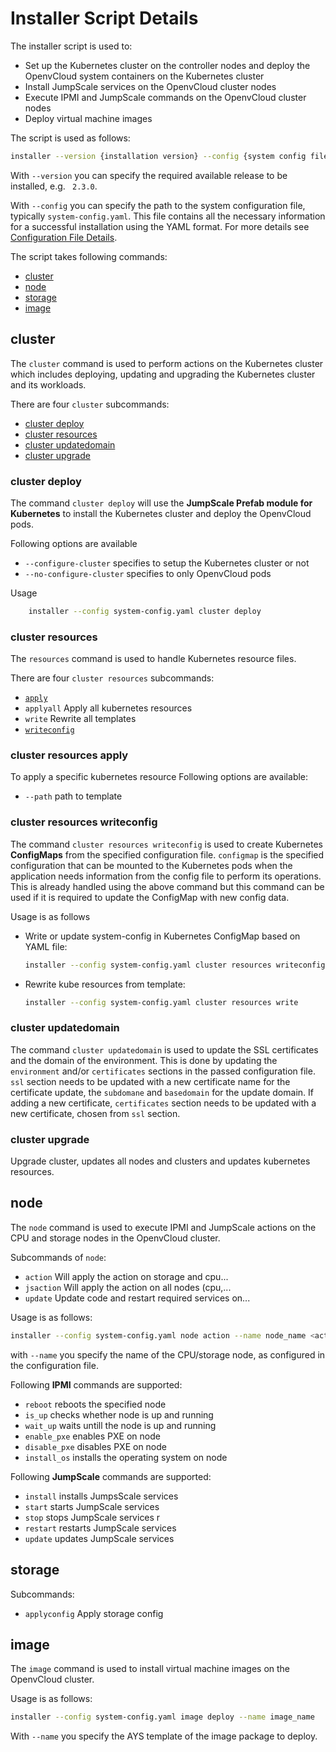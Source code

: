# Installer Script Details

The installer script is used to:
- Set up the Kubernetes cluster on the controller nodes and deploy the OpenvCloud system containers on the Kubernetes cluster
- Install JumpScale services on the OpenvCloud cluster nodes
- Execute IPMI and JumpScale commands on the OpenvCloud cluster nodes
- Deploy virtual machine images

The script is used as follows:
```bash
installer --version {installation version} --config {system config file path} <command> <subcommand> [other options]
```

With `--version` you can specify the required available release to be installed, e.g. ` 2.3.0`.

With `--config` you can specify the path to the system configuration file, typically `system-config.yaml`. This file contains all the necessary information for a successful installation using the YAML format. For more details see [Configuration File Details](System-config.md).

The script takes following commands:
- [cluster](#cluster)
- [node](#node)
- [storage](#storage)
- [image](#image)


<a id="cluster"></a>
## cluster

The `cluster` command is used to perform actions on the Kubernetes cluster which includes deploying, updating and upgrading the Kubernetes cluster and its workloads.

There are four `cluster` subcommands:
- [cluster deploy](#cluster-deploy)
- [cluster resources](#cluster-resources)
- [cluster updatedomain](#cluster-updatedomain)
- [cluster upgrade](#cluster-upgrade)


<a id="cluster-deploy"></a>
### cluster deploy

The command `cluster deploy` will use the **JumpScale Prefab module for Kubernetes** to install the Kubernetes cluster and deploy the OpenvCloud pods.

Following options are available
- `--configure-cluster` specifies to setup the Kubernetes cluster or not
- `--no-configure-cluster` specifies to only OpenvCloud pods

Usage

``` bash
    installer --config system-config.yaml cluster deploy
```

<a id="cluster-resources"></a>
### cluster resources

The `resources` command is used to handle Kubernetes resource files.

There are four `cluster resources` subcommands:
- [`apply`](#cluster-resources-apply)
- `applyall`     Apply all kubernetes resources
- `write`        Rewrite all templates
- [`writeconfig`](#cluster-resources-writeconfig)

<a id="cluster-resources-apply"></a>
### cluster resources apply

To apply a specific kubernetes resource
Following options are available:
- `--path` path to template

<a id="cluster-resources-writeconfig"></a>
### cluster resources writeconfig

The command `cluster resources writeconfig` is used to create Kubernetes **ConfigMaps** from the specified configuration file. `configmap` is the specified configuration that can be mounted to the Kubernetes pods when the application needs information from the config file to perform its operations. This is already handled using the above command but this command can be used if it is required to update the ConfigMap with new config data.

Usage is as follows
- Write or update system-config in Kubernetes ConfigMap based on YAML file:
    ```bash
    installer --config system-config.yaml cluster resources writeconfig
    ```

- Rewrite kube resources from template:
    ```bash
    installer --config system-config.yaml cluster resources write
    ```


<a id="cluster-updatedomain"></a>
### cluster updatedomain

The command `cluster updatedomain` is used to update the SSL certificates and the domain of the environment. This is done by updating the `environment` and/or `certificates` sections in the passed configuration file.
`ssl` section needs to be updated with a new certificate name for the certificate update, the `subdomane` and `basedomain` for the update domain.
If adding a new certificate, `certificates` section needs to be updated with a new certificate, chosen from `ssl` section.

<a id="cluster-upgrade"></a>
### cluster upgrade

 Upgrade cluster, updates all nodes and clusters and updates kubernetes resources.

<a id="node"></a>
## node

The `node` command is used to execute IPMI and JumpScale actions on the CPU and storage nodes in the OpenvCloud cluster.

Subcommands of `node`:
- `action`    Will apply the action on storage and cpu...
- `jsaction`  Will apply the action on all nodes (cpu,...
- `update`    Update code and restart required services on...


Usage is as follows:
```bash
installer --config system-config.yaml node action --name node_name <action>
```

with `--name` you specify the name of the CPU/storage node, as configured in the configuration file.

Following **IPMI** commands are supported:
- `reboot` reboots the specified node
- `is_up` checks whether node is up and running
- `wait_up` waits untill the node is up and running
- `enable_pxe` enables PXE on node
- `disable_pxe` disables PXE on node
- `install_os` installs the operating system on node

Following **JumpScale** commands are supported:
- `install` installs JumpsScale services
- `start` starts JumpScale services
- `stop` stops JumpScale services r
- `restart` restarts JumpScale services
- `update` updates JumpScale services


<a id="storage"></a>
## storage

Subcommands:

- `applyconfig`  Apply storage config

<a id="image"></a>
## image

The `image` command is used to install virtual machine images on the OpenvCloud cluster.

Usage is as follows:
```bash
installer --config system-config.yaml image deploy --name image_name
```

With `--name` you specify the AYS template of the image package to deploy.
